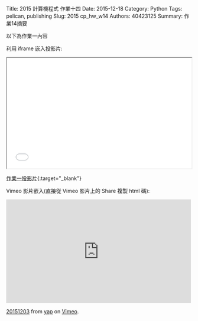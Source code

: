 Title: 2015 計算機程式 作業十四
Date: 2015-12-18
Category: Python
Tags: pelican, publishing
Slug: 2015  cp_hw_w14
Authors: 40423125
Summary: 作業14摘要

以下為作業一內容

利用 iframe 嵌入投影片:

<iframe src="40423125_cp_w14_p.html" width="500" height="300"></iframe>

[作業一投影片](40423125_cp_w11_p.html){:target="_blank"}




Vimeo 影片嵌入(直接從 Vimeo 影片上的 Share 複製 html 碼):

<iframe src="https://player.vimeo.com/video/147733326" width="500" height="281" frameborder="0" webkitallowfullscreen mozallowfullscreen allowfullscreen></iframe> <p><a href="https://vimeo.com/147733326">20151203</a> from <a href="https://vimeo.com/user45104858">yap</a> on <a href="https://vimeo.com">Vimeo</a>.</p>